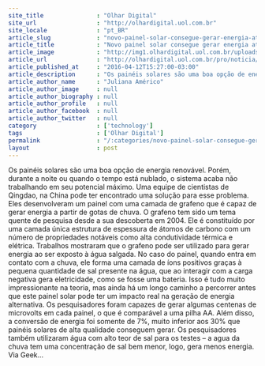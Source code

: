 ```yaml
---
site_title               : "Olhar Digital"
site_url                 : "http://olhardigital.uol.com.br"
site_locale              : "pt_BR"
article_slug             : "novo-painel-solar-consegue-gerar-energia-atraves-da-chuva"
article_title            : "Novo painel solar consegue gerar energia através da chuva"
article_image            : "http://img1.olhardigital.uol.com.br/uploads/acervo_imagens/2016/04/20160412151407_660_420.jpg"
article_url              : "http://olhardigital.uol.com.br/pro/noticia/novo-painel-solar-consegue-gerar-energia-atraves-da-chuva/57120"
article_published_at     : "2016-04-12T15:27:00-03:00"
article_description      : "Os painéis solares são uma boa opção de energia renovável. Porém, durante a noite ou quando o tempo está nublado, o sistema acaba não trabalhando em seu potencial máximo. Uma equipe de cientistas de Qingdao, na China pode ter encontrado uma solução para esse problema. Eles desenvolveram um painel com uma camada de grafeno que é capaz de gerar energia a partir de gotas de chuva. O grafeno tem sido um tema quente de pesquisa desde a sua descoberta em 2004. Ele é constituído por uma camada única estrutura de espessura de átomos de carbono com um número de propriedades notáveis como alta condutividade térmica e elétrica. Trabalhos mostraram que o grafeno pode ser utilizado para gerar energia ao ser exposto à água salgada. No caso do painel, quando entra em contato com a chuva, ele forma uma camada de íons positivos graças à pequena quantidade de sal presente na água, que ao interagir com a carga negativa gera eletricidade, como se fosse uma bateria. Isso é tudo muito impressionante na teoria, mas ainda há um longo caminho a percorrer antes que este painel solar pode ter um impacto real na geração de energia alternativa. Os pesquisadores foram capazes de gerar algumas centenas de microvolts em cada painel, o que é comparável a uma pilha AA. Além disso, a conversão de energia foi somente de 7%, muito inferior aos 30% que painéis solares de alta qualidade conseguem gerar. Os pesquisadores também utilizaram água com alto teor de sal para os testes – a agua da chuva tem uma concentração de sal bem menor, logo, gera menos energia. Via Geek..."
article_author_name      : "Juliana Américo"
article_author_image     : null
article_author_biography : null
article_author_profile   : null
article_author_facebook  : null
article_author_twitter   : null
category                 : ['technology']
tags                     : ['Olhar Digital']
permalink                : "/:categories/novo-painel-solar-consegue-gerar-energia-atraves-da-chuva/"
layout                   : post
---
```


Os painéis solares são uma boa opção de energia renovável. Porém, durante a noite ou quando o tempo está nublado, o sistema acaba não trabalhando em seu potencial máximo. Uma equipe de cientistas de Qingdao, na China pode ter encontrado uma solução para esse problema. Eles desenvolveram um painel com uma camada de grafeno que é capaz de gerar energia a partir de gotas de chuva. O grafeno tem sido um tema quente de pesquisa desde a sua descoberta em 2004. Ele é constituído por uma camada única estrutura de espessura de átomos de carbono com um número de propriedades notáveis como alta condutividade térmica e elétrica. Trabalhos mostraram que o grafeno pode ser utilizado para gerar energia ao ser exposto à água salgada. No caso do painel, quando entra em contato com a chuva, ele forma uma camada de íons positivos graças à pequena quantidade de sal presente na água, que ao interagir com a carga negativa gera eletricidade, como se fosse uma bateria. Isso é tudo muito impressionante na teoria, mas ainda há um longo caminho a percorrer antes que este painel solar pode ter um impacto real na geração de energia alternativa. Os pesquisadores foram capazes de gerar algumas centenas de microvolts em cada painel, o que é comparável a uma pilha AA. Além disso, a conversão de energia foi somente de 7%, muito inferior aos 30% que painéis solares de alta qualidade conseguem gerar. Os pesquisadores também utilizaram água com alto teor de sal para os testes – a agua da chuva tem uma concentração de sal bem menor, logo, gera menos energia. Via Geek...
